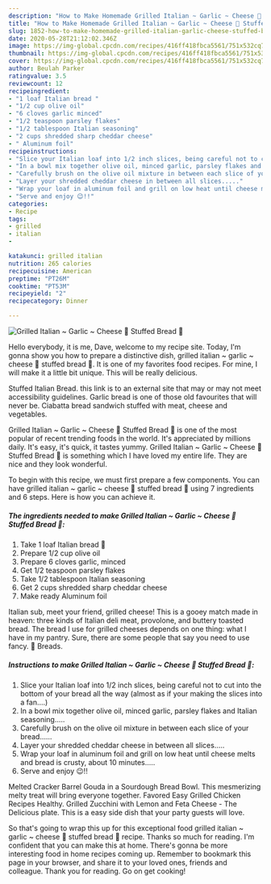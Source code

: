```yaml
---
description: "How to Make Homemade Grilled Italian ~ Garlic ~ Cheese 🧀 Stuffed Bread 🥖"
title: "How to Make Homemade Grilled Italian ~ Garlic ~ Cheese 🧀 Stuffed Bread 🥖"
slug: 1852-how-to-make-homemade-grilled-italian-garlic-cheese-stuffed-bread
date: 2020-05-28T21:12:02.346Z
image: https://img-global.cpcdn.com/recipes/416ff418fbca5561/751x532cq70/grilled-italian-garlic-cheese-🧀-stuffed-bread-🥖-recipe-main-photo.jpg
thumbnail: https://img-global.cpcdn.com/recipes/416ff418fbca5561/751x532cq70/grilled-italian-garlic-cheese-🧀-stuffed-bread-🥖-recipe-main-photo.jpg
cover: https://img-global.cpcdn.com/recipes/416ff418fbca5561/751x532cq70/grilled-italian-garlic-cheese-🧀-stuffed-bread-🥖-recipe-main-photo.jpg
author: Beulah Parker
ratingvalue: 3.5
reviewcount: 12
recipeingredient:
- "1 loaf Italian bread "
- "1/2 cup olive oil"
- "6 cloves garlic minced"
- "1/2 teaspoon parsley flakes"
- "1/2 tablespoon Italian seasoning"
- "2 cups shredded sharp cheddar cheese"
- " Aluminum foil"
recipeinstructions:
- "Slice your Italian loaf into 1/2 inch slices, being careful not to cut into the bottom of your bread all the way (almost as if your making the slices into a fan....)"
- "In a bowl mix together olive oil, minced garlic, parsley flakes and Italian seasoning....."
- "Carefully brush on the olive oil mixture in between each slice of your bread......"
- "Layer your shredded cheddar cheese in between all slices....."
- "Wrap your loaf in aluminum foil and grill on low heat until cheese melts and bread is crusty, about 10 minutes....."
- "Serve and enjoy 😉!!"
categories:
- Recipe
tags:
- grilled
- italian
- 

katakunci: grilled italian  
nutrition: 265 calories
recipecuisine: American
preptime: "PT26M"
cooktime: "PT53M"
recipeyield: "2"
recipecategory: Dinner

---
```



![Grilled Italian ~ Garlic ~ Cheese 🧀 Stuffed Bread 🥖](https://img-global.cpcdn.com/recipes/416ff418fbca5561/751x532cq70/grilled-italian-garlic-cheese-🧀-stuffed-bread-🥖-recipe-main-photo.jpg)

Hello everybody, it is me, Dave, welcome to my recipe site. Today, I'm gonna show you how to prepare a distinctive dish, grilled italian ~ garlic ~ cheese 🧀 stuffed bread 🥖. It is one of my favorites food recipes. For mine, I will make it a little bit unique. This will be really delicious.

Stuffed Italian Bread. this link is to an external site that may or may not meet accessibility guidelines. Garlic bread is one of those old favourites that will never be. Ciabatta bread sandwich stuffed with meat, cheese and vegetables.

Grilled Italian ~ Garlic ~ Cheese 🧀 Stuffed Bread 🥖 is one of the most popular of recent trending foods in the world. It's appreciated by millions daily. It's easy, it's quick, it tastes yummy. Grilled Italian ~ Garlic ~ Cheese 🧀 Stuffed Bread 🥖 is something which I have loved my entire life. They are nice and they look wonderful.


To begin with this recipe, we must first prepare a few components. You can have grilled italian ~ garlic ~ cheese 🧀 stuffed bread 🥖 using 7 ingredients and 6 steps. Here is how you can achieve it.

<!--inarticleads1-->

##### The ingredients needed to make Grilled Italian ~ Garlic ~ Cheese 🧀 Stuffed Bread 🥖:

1. Take 1 loaf Italian bread 🥖
1. Prepare 1/2 cup olive oil
1. Prepare 6 cloves garlic, minced
1. Get 1/2 teaspoon parsley flakes
1. Take 1/2 tablespoon Italian seasoning
1. Get 2 cups shredded sharp cheddar cheese
1. Make ready  Aluminum foil


Italian sub, meet your friend, grilled cheese! This is a gooey match made in heaven: three kinds of Italian deli meat, provolone, and buttery toasted bread. The bread I use for grilled cheeses depends on one thing: what I have in my pantry. Sure, there are some people that say you need to use fancy. 🥖 Breads. 

<!--inarticleads2-->

##### Instructions to make Grilled Italian ~ Garlic ~ Cheese 🧀 Stuffed Bread 🥖:

1. Slice your Italian loaf into 1/2 inch slices, being careful not to cut into the bottom of your bread all the way (almost as if your making the slices into a fan....)
1. In a bowl mix together olive oil, minced garlic, parsley flakes and Italian seasoning.....
1. Carefully brush on the olive oil mixture in between each slice of your bread......
1. Layer your shredded cheddar cheese in between all slices.....
1. Wrap your loaf in aluminum foil and grill on low heat until cheese melts and bread is crusty, about 10 minutes.....
1. Serve and enjoy 😉!!


Melted Cracker Barrel Gouda in a Sourdough Bread Bowl. This mesmerizing melty treat will bring everyone together. Favored Easy Grilled Chicken Recipes Healthy. Grilled Zucchini with Lemon and Feta Cheese - The Delicious plate. This is a easy side dish that your party guests will love. 

So that's going to wrap this up for this exceptional food grilled italian ~ garlic ~ cheese 🧀 stuffed bread 🥖 recipe. Thanks so much for reading. I'm confident that you can make this at home. There's gonna be more interesting food in home recipes coming up. Remember to bookmark this page in your browser, and share it to your loved ones, friends and colleague. Thank you for reading. Go on get cooking!
